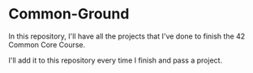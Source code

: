 # Common-Ground

In this repository, I'll have all the projects that I've done to finish the 42 Common Core Course.

  I'll add it to this repository every time I finish and pass a project.
